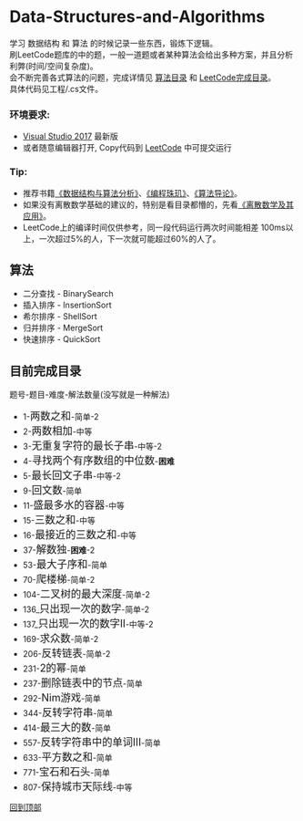 # <span id='top'>Data-Structures-and-Algorithms</span>
学习 数据结构 和 算法 的时候记录一些东西，锻炼下逻辑。  
刷LeetCode题库的中的题，一般一道题或者某种算法会给出多种方案，并且分析利弊(时间/空间复杂度)。  
会不断完善各式算法的问题，完成详情见 <a href="#algorithms">算法目录</a> 和 <a href="#directory">LeetCode完成目录</a>。  
具体代码见工程/.cs文件。

### 环境要求: 
* [Visual Studio 2017](https://visualstudio.microsoft.com/) 最新版  
* 或者随意编辑器打开, Copy代码到 [LeetCode](https://leetcode-cn.com/problemset/all/) 中可提交运行

### Tip:  
* 推荐书籍[《数据结构与算法分析》](https://book.douban.com/subject/1139426/)、[《编程珠玑》](https://book.douban.com/subject/3227098/)、[《算法导论》](https://book.douban.com/subject/20432061/)。
* 如果没有离散数学基础的建议的，特别是看目录都懵的，先看[《离散数学及其应用》](https://book.douban.com/subject/2130743/)。
* LeetCode上的编译时间仅供参考，同一段代码运行两次时间能相差 100ms以上，一次超过5%的人，下一次就可能超过60%的人了。

## <span id="algorithms">算法</span>
* 二分查找 - BinarySearch
* 插入排序 - InsertionSort
* 希尔排序 - ShellSort
* 归并排序 - MergeSort
* 快速排序 - QuickSort
  
## <span id="directory">目前完成目录</span>  
题号-题目-难度-解法数量(没写就是一种解法)
* 1-<font size=4>两数之和</font>-简单-2
* 2-<font size=4>两数相加</font>-中等
* 3-<font size=4>无重复字符的最长子串</font>-中等-2
* 4-<font size=4>寻找两个有序数组的中位数</font>-<b>困难</b>
* 5-<font size=4>最长回文子串</font>-中等-2
* 9-<font size=4>回文数</font>-简单
* 11-<font size=4>盛最多水的容器</font>-中等
* 15-<font size=4>三数之和</font>-中等
* 16-<font size=4>最接近的三数之和</font>-中等
* 37-<font size=4>解数独</font>-<b>困难</b>-2
* 53-<font size=4>最大子序和</font>-简单
* 70-<font size=4>爬楼梯</font>-简单-2
* 104-<font size=4>二叉树的最大深度</font>-简单-2
* 136_<font size=4>只出现一次的数字</font>-简单-2
* 137_<font size=4>只出现一次的数字II</font>-中等-2
* 169-<font size=4>求众数</font>-简单-2
* 206-<font size=4>反转链表</font>-简单-2
* 231-<font size=4>2的幂</font>-简单
* 237-<font size=4>删除链表中的节点</font>-简单
* 292-<font size=4>Nim游戏</font>-简单
* 344-<font size=4>反转字符串</font>-简单
* 414-<font size=4>最三大的数</font>-简单  
* 557-<font size=4>反转字符串中的单词III</font>-简单
* 633-<font size=4>平方数之和</font>-简单
* 771-<font size=4>宝石和石头</font>-简单
* 807-<font size=4>保持城市天际线</font>-中等

<a href='#top'> 回到顶部</a>